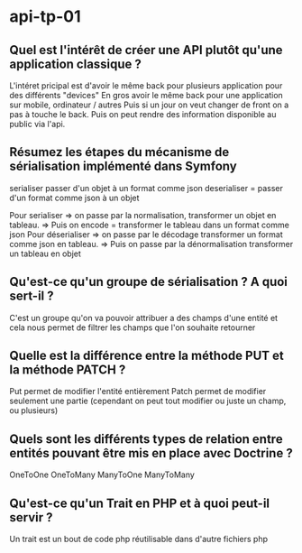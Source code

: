 # api-tp-01


## Quel est l'intérêt de créer une API plutôt qu'une application classique ?

L'intéret pricipal est d'avoir le même back pour plusieurs application pour des différents "devices"
En gros avoir le même back pour une application sur mobile, ordinateur / autres
Puis si un jour on veut changer de front on a pas à touche le back.
Puis on peut rendre des information disponible au public via l'api.

## Résumez les étapes du mécanisme de sérialisation implémenté dans Symfony
serialiser passer d'un objet à un format comme json
deserialiser = passer d'un format comme json à un objet

Pour serialiser => on passe par la normalisation, transformer un objet en tableau. => Puis on encode = transformer le tableau dans un format comme json
Pour déserialiser => on passe par le décodage transformer un format comme json en tableau. => Puis on passe par la dénormalisation transformer un tableau en objet

## Qu'est-ce qu'un groupe de sérialisation ? A quoi sert-il ?
C'est un groupe qu'on va pouvoir attribuer a des champs d'une entité et cela nous permet de filtrer les champs que l'on souhaite retourner 

## Quelle est la différence entre la méthode PUT et la méthode PATCH ?
Put permet de modifier l'entité entièrement
Patch permet de modifier seulement une partie (cependant on peut tout modifier ou juste un champ, ou plusieurs)


## Quels sont les différents types de relation entre entités pouvant être mis en place avec Doctrine ?
OneToOne
OneToMany
ManyToOne
ManyToMany

## Qu'est-ce qu'un Trait en PHP et à quoi peut-il servir ?

Un trait est un bout de code php réutilisable dans d'autre fichiers php
